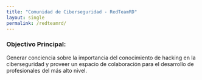 ```yaml
---
title: "Comunidad de Ciberseguridad - RedTeamRD"
layout: single
permalink: /redteamrd/
--- 
```

### Objectivo Principal:
Generar conciencia sobre la importancia del conocimiento de hacking en la ciberseguridad y proveer un espacio de colaboración para el desarrollo de profesionales del más alto nivel.
